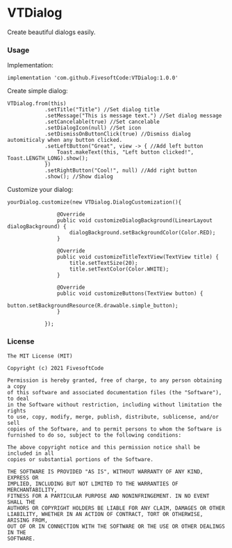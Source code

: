 # VTDialog

Create beautiful dialogs easily.

### Usage

Implementation:

    implementation 'com.github.FivesoftCode:VTDialog:1.0.0'

Create simple dialog:

    VTDialog.from(this)
                .setTitle("Title") //Set dialog title
                .setMessage("This is message text.") //Set dialog message
                .setCancelable(true) //Set cancelable
                .setDialogIcon(null) //Set icon
                .setDismissOnButtonClick(true) //Dismiss dialog automiticaly when any button clicked.
                .setLeftButton("Great", view -> { //Add left button
                    Toast.makeText(this, "Left button clicked!", Toast.LENGTH_LONG).show();
                })
                .setRightButton("Cool!", null) //Add right button
                .show(); //Show dialog
                
Customize your dialog:

    yourDialog.customize(new VTDialog.DialogCustomization(){
    
                    @Override
                    public void customizeDialogBackground(LinearLayout dialogBackground) {
                        dialogBackground.setBackgroundColor(Color.RED);
                    }

                    @Override
                    public void customizeTitleTextView(TextView title) {
                        title.setTextSize(20);
                        title.setTextColor(Color.WHITE);
                    }

                    @Override
                    public void customizeButtons(TextView button) {
                        button.setBackgroundResource(R.drawable.simple_button);
                    }
                    
                });
     
### License

    The MIT License (MIT)

    Copyright (c) 2021 FivesoftCode

    Permission is hereby granted, free of charge, to any person obtaining a copy
    of this software and associated documentation files (the "Software"), to deal
    in the Software without restriction, including without limitation the rights
    to use, copy, modify, merge, publish, distribute, sublicense, and/or sell
    copies of the Software, and to permit persons to whom the Software is
    furnished to do so, subject to the following conditions:

    The above copyright notice and this permission notice shall be included in all
    copies or substantial portions of the Software.

    THE SOFTWARE IS PROVIDED "AS IS", WITHOUT WARRANTY OF ANY KIND, EXPRESS OR
    IMPLIED, INCLUDING BUT NOT LIMITED TO THE WARRANTIES OF MERCHANTABILITY,
    FITNESS FOR A PARTICULAR PURPOSE AND NONINFRINGEMENT. IN NO EVENT SHALL THE
    AUTHORS OR COPYRIGHT HOLDERS BE LIABLE FOR ANY CLAIM, DAMAGES OR OTHER
    LIABILITY, WHETHER IN AN ACTION OF CONTRACT, TORT OR OTHERWISE, ARISING FROM,
    OUT OF OR IN CONNECTION WITH THE SOFTWARE OR THE USE OR OTHER DEALINGS IN THE
    SOFTWARE.

